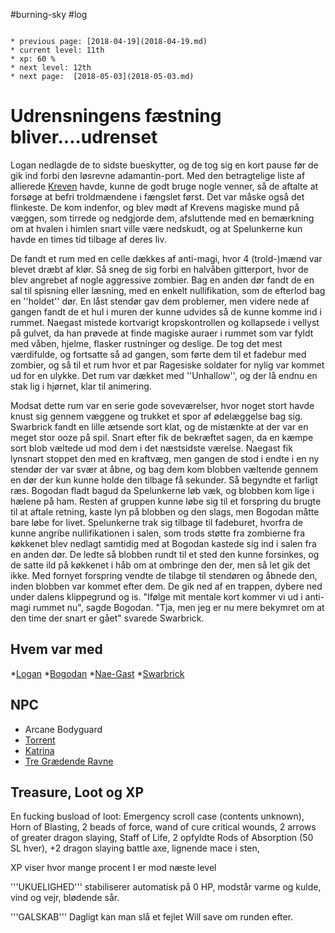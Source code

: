 #burning-sky #log

```ad-info

* previous page: [2018-04-19](2018-04-19.md)
* current level: 11th
* xp: 60 %
* next level: 12th
* next page:  [2018-05-03](2018-05-03.md) 
```

# Udrensningens fæstning bliver....udrenset 
  
Logan nedlagde de to sidste bueskytter, og de tog sig en kort pause før de gik ind forbi den løsrevne adamantin-port. Med den betragtelige liste af allierede [Kreven](Kreven.md) havde, kunne de godt bruge nogle venner, så de aftalte at forsøge at befri troldmændene i fængslet først. Det var måske også det flinkeste. 
De kom indenfor, og blev mødt af Krevens magiske mund på væggen, som tirrede og nedgjorde dem, afsluttende med en bemærkning om at hvalen i himlen snart ville være nedskudt, og at Spelunkerne kun havde en times tid tilbage af deres liv.
De fandt et rum med en celle dækkes af anti-magi, hvor 4 (trold-)mænd var blevet dræbt af klør. Så sneg de sig forbi en halvåben gitterport, hvor de blev angrebet af nogle aggressive zombier. Bag en anden dør fandt de en sal til spisning eller læsning, med en enkelt nullifikation, som de efterlod bag en ''holdet'' dør. En låst stendør gav dem problemer, men videre nede af gangen fandt de et hul i muren der kunne udvides så de kunne komme ind i rummet. Naegast mistede kortvarigt kropskontrollen og kollapsede i vellyst på gulvet, da han prøvede at finde magiske auraer i rummet som var fyldt med våben, hjelme, flasker rustninger og deslige. De tog det mest værdifulde, og fortsatte så ad gangen, som førte dem til et fadebur med zombier, og så til et rum hvor et par Ragesiske soldater for nylig var kommet ud for en ulykke. Det rum var dækket med ''Unhallow'', og der lå endnu en stak lig i hjørnet, klar til animering. 
Modsat dette rum var en serie gode soveværelser, hvor noget stort havde knust sig gennem væggene og trukket et spor af ødelæggelse bag sig. Swarbrick fandt en lille ætsende sort klat, og de mistænkte at der var en meget stor ooze på spil. Snart efter fik de bekræftet sagen, da en kæmpe sort blob væltede ud mod dem i det næstsidste værelse. Naegast fik lynsnart stoppet den med en kraftvæg, men gangen de stod i endte i en ny stendør der var svær at åbne, og bag dem kom blobben væltende gennem en dør der kun kunne holde den tilbage få sekunder. Så begyndte et farligt ræs. Bogodan fladt bagud da Spelunkerne løb væk, og blobben kom lige i hælene på ham. Resten af gruppen kunne løbe sig til et forspring du brugte til at aftale retning, kaste lyn på blobben og den slags, men Bogodan måtte bare løbe for livet. Spelunkerne trak sig tilbage til fadeburet, hvorfra de kunne angribe nullifikationen i salen, som trods støtte fra zombierne fra køkkenet blev nedlagt samtidig med at Bogodan kastede sig ind i salen fra en anden dør. De ledte så blobben rundt til et sted den kunne forsinkes, og de satte ild på køkkenet i håb om at ombringe den der, men så let gik det ikke. Med fornyet forspring vendte de tilabge til stendøren og åbnede den, inden blobben var kommet efter dem. De gik ned af en trappen, dybere ned under dalens klippegrund og is. "Ifølge mit mentale kort kommer vi ud i anti-magi rummet nu", sagde Bogodan. "Tja, men jeg er nu mere bekymret om at den time der snart er gået" svarede Swarbrick.
      
## Hvem var med 
*[Logan](Logan.md)
*[Bogodan](Bogodan.md)
*[Nae-Gast](Nae-Gast%20Oldknist.md)
*[Swarbrick](Swarbrick%20Everwood.md)
## NPC 
* Arcane Bodyguard
* [Torrent](Torrent.md)
* [Katrina](Katrina.md)
* [Tre Grædende Ravne](Tre%20Grædende%20Ravne.md)
## Treasure, Loot og XP 
En fucking busload of loot: Emergency scroll case (contents unknown), Horn of Blasting, 2 beads of force, wand of cure critical wounds, 2 arrows of greater dragon slaying, Staff of Life, 2 opfyldte Rods of Absorption (50 SL hver), +2 dragon slaying battle axe, lignende mace i sten, 
XP viser hvor mange procent I er mod næste level
'''UKUELIGHED''' stabiliserer automatisk på 0 HP, modstår varme og kulde, vind og vejr, blødende sår.
'''GALSKAB''' Dagligt kan man slå et fejlet Will save om runden efter.
